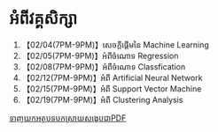 អំពីវគ្គសិក្សា
========


1. 【02/04(7PM-9PM)】សេចក្តីផ្តើមនៃ Machine Learning
2. 【02/05(7PM-9PM)】អំពីចំណោទ Regression
3. 【02/08(7PM-9PM)】អំពីចំណោទ Classfication
4. 【02/12(7PM-9PM)】អំពី Artificial Neural Network
5. 【02/15(7PM-9PM)】អំពី Support Vector Machine
6. 【02/19(7PM-9PM)】អំពី Clustering Analysis

[ទាញយកអត្ថបទបកស្រាយសង្ខេបជាPDF](https://github.com/loem-ms/MachineLearningINKHMER.git)


